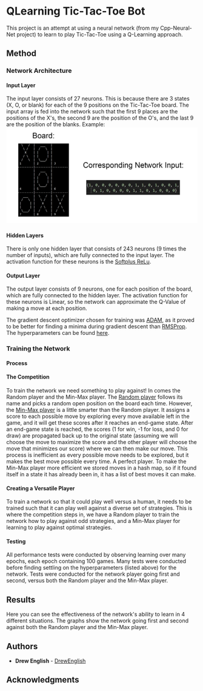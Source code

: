 # QLearning Tic-Tac-Toe Bot

This project is an attempt at using a neural network (from my Cpp-Neural-Net project) to learn to play Tic-Tac-Toe using a Q-Learning approach. 

## Method

### Network Architecture

#### Input Layer

The input layer consists of 27 neurons. This is because there are 3 states (X, O, or blank) for each of the 9 positions on the Tic-Tac-Toe board. The input array is fed into the network such that the first 9 places are the positions of the X's, the second 9 are the position of the O's, and the last 9 are the position of the blanks. Example:
<img src="imgs/inputExample.png">

#### Hidden Layers

There is only one hidden layer that consists of 243 neurons (9 times the number of inputs), which are fully connected to the input layer. The activation function for these neurons is the [Softplus ReLu](https://en.wikipedia.org/wiki/Rectifier_(neural_networks)#Softplus).

#### Output Layer

The output layer consists of 9 neurons, one for each position of the board, which are fully connected to the hidden layer. The activation function for these neurons is Linear, so the network can approximate the Q-Value of making a move at each position.

The gradient descent optimizer chosen for training was [ADAM](https://github.com/drew-english/QLearning-Tic-Tac-Toe-Bot/blob/e50e1a24c950c31653f7213132fd029d4d23f2dd/src/NeuralNet.cpp#L36-L45), as it proved to be better for finding a minima during gradient descent than [RMSProp](https://github.com/drew-english/QLearning-Tic-Tac-Toe-Bot/blob/e50e1a24c950c31653f7213132fd029d4d23f2dd/src/NeuralNet.cpp#L28-L34). The hyperparameters can be found [here](https://github.com/drew-english/QLearning-Tic-Tac-Toe-Bot/blob/e50e1a24c950c31653f7213132fd029d4d23f2dd/lib/NeuralNet.h#L23-L27).


### Training the Network

#### Process

#### The Competition

To train the network we need something to play against! In comes the Random player and the Min-Max player. The [Random player](https://github.com/drew-english/QLearning-Tic-Tac-Toe-Bot/blob/master/src/RANDPlayer.cpp) follows its name and picks a random open position on the board each time. However, the [Min-Max player](https://github.com/drew-english/QLearning-Tic-Tac-Toe-Bot/blob/master/src/MINMAXPlayer.cpp) is a little smarter than the Random player. It assigns a score to each possible move by exploring every move available left in the game, and it will get these scores after it reaches an end-game state. After an end-game state is reached, the scores (1 for win, -1 for loss, and 0 for draw) are propagated back up to the original state (assuming we will choose the move to maximize the score and the other player will choose the move that minimizes our score) where we can then make our move. This process is inefficient as every possible move needs to be explored, but it makes the best move possible every time. A perfect player.
To make the Min-Max player more efficient we stored moves in a hash map, so if it found itself in a state it has already been in, it has a list of best moves it can make.

#### Creating a Versatile Player

To train a network so that it could play well versus a human, it needs to be trained such that it can play well against a diverse set of strategies. This is where the competition steps in, we have a Random player to train the network how to play against odd strategies, and a Min-Max player for learning to play against optimal strategies.

#### Testing
All performance tests were conducted by observing learning over many epochs, each epoch containing 100 games. Many tests were conducted before finding settling on the hyperparameters (listed above) for the network. Tests were conducted for the network player going first and second, versus both the Random player and the Min-Max player.


## Results

Here you can see the effectiveness of the network's ability to learn in 4 different situations. The graphs show the network going first and second against both the Random player and the Min-Max player.

## Authors

* **Drew English** - [DrewEnglish](https://github.com/drew-english)

## Acknowledgments
